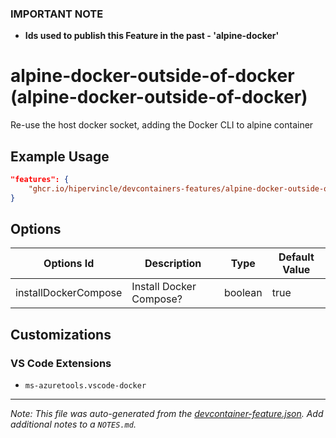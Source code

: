 ### **IMPORTANT NOTE**
- **Ids used to publish this Feature in the past - 'alpine-docker'**

# alpine-docker-outside-of-docker (alpine-docker-outside-of-docker)

Re-use the host docker socket, adding the Docker CLI to alpine container

## Example Usage

```json
"features": {
    "ghcr.io/hipervincle/devcontainers-features/alpine-docker-outside-of-docker:0": {}
}
```

## Options

| Options Id | Description | Type | Default Value |
|-----|-----|-----|-----|
| installDockerCompose | Install Docker Compose? | boolean | true |

## Customizations

### VS Code Extensions

- `ms-azuretools.vscode-docker`



---

_Note: This file was auto-generated from the [devcontainer-feature.json](https://github.com/hipervincle/devcontainers-features/blob/main/src/alpine-docker-outside-of-docker/devcontainer-feature.json).  Add additional notes to a `NOTES.md`._
